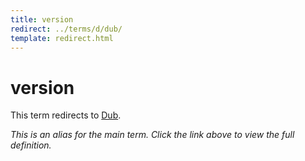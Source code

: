 ```yaml
---
title: version
redirect: ../terms/d/dub/
template: redirect.html
---
```


# version

This term redirects to [Dub](../terms/d/dub/).

*This is an alias for the main term. Click the link above to view the full definition.*
